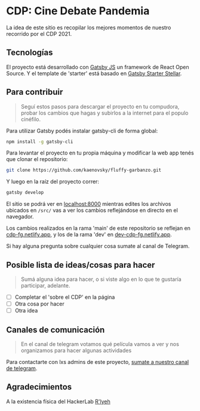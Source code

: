 # CDP: Cine Debate Pandemia

La idea de este sitio es recopilar los mejores momentos de nuestro recorrido por el CDP 2021.

## Tecnologías

El proyecto está desarrollado con [Gatsby JS](https://www.gatsbyjs.com/) un framework de React Open Source. Y el template de 'starter' está basado en [Gatsby Starter Stellar](https://www.gatsbyjs.com/starters/codebushi/gatsby-starter-stellar).

## Para contribuir
> Seguí estos pasos para descargar el proyecto en tu compudora, probar los cambios que hagas y subirlos a la internet para el populo cinéfilo.

Para utilizar Gatsby podés instalar gatsby-cli de forma global:

```bash
npm install -g gatsby-cli
```

Para levantar el proyecto en tu propia máquina y modificar la web app tenés que clonar el repositorio:

```bash
git clone https://github.com/kaenovsky/fluffy-garbanzo.git
```

Y luego en la raíz del proyecto correr:

```bash
gatsby develop
```

El sitio se podrá ver en [localhost:8000](http://localhost:8000) mientras edites los archivos ubicados en `/src/` vas a ver los cambios reflejándose en directo en el navegador.

Los cambios realizados en la rama 'main' de este repositorio se reflejan en [cdp-fg.netlify.app](https://cdp-fg.netlify.app/), y los de la rama 'dev' en [dev-cdp-fg.netlify.app](https://dev-cdp-fg.netlify.app/).

Si hay alguna pregunta sobre cualquier cosa sumate al canal de Telegram.

## Posible lista de ideas/cosas para hacer
> Sumá alguna idea para hacer, o si viste algo en lo que te gustaría participar, adelante.

- [ ] Completar el 'sobre el CDP' en la página
- [ ] Otra cosa por hacer
- [ ] Otra idea

## Canales de comunicación
> En el canal de telegram votamos qué película vamos a ver y nos organizamos para hacer algunas actividades

Para contactarte con lxs admins de este proyecto, [sumate a nuestro canal de telegram](https://t.me/CineDebatePandemia).

## Agradecimientos

A la existencia física del HackerLab [R'lyeh](https://rlab.be)
